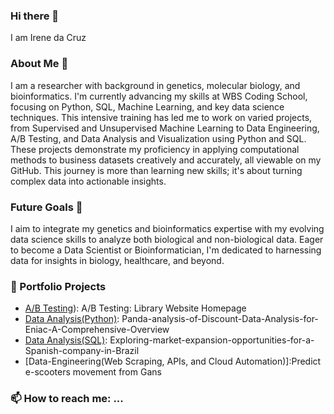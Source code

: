 ### Hi there 👋
I am Irene da Cruz

### About Me 🧬
I am a researcher with background in genetics, molecular biology, and bioinformatics. I'm currently advancing my skills at WBS Coding School, focusing on Python, SQL, Machine Learning, and key data science techniques. This intensive training has led me to work on varied projects, from Supervised and Unsupervised Machine Learning to Data Engineering, A/B Testing, and Data Analysis and Visualization using Python and SQL. These projects demonstrate my proficiency in applying computational methods to business datasets creatively and accurately, all viewable on my GitHub. This journey is more than learning new skills; it's about turning complex data into actionable insights.

### Future Goals 🎯
I aim to integrate my genetics and bioinformatics expertise with my evolving data science skills to analyze both biological and non-biological data. Eager to become a Data Scientist or Bioinformatician, I'm dedicated to harnessing data for insights in biology, healthcare, and beyond. 

### 📁 Portfolio Projects

- [A/B Testing](https://github.com/Iredcg/A-B-testing)): A/B Testing: Library Website Homepage
- [Data Analysis(Python)](https://github.com/Iredcg/Data-Analysis-with-Python): Panda-analysis-of-Discount-Data-Analysis-for-Eniac-A-Comprehensive-Overview
- [Data Analysis(SQL)](https://github.com/Iredcg/Data-Analysis-with-SQL-Tableu): Exploring-market-expansion-opportunities-for-a-Spanish-company-in-Brazil
- [Data-Engineering(Web Scraping, APIs, and Cloud Automation)]:Predict e-scooters movement from Gans
  
### 📫 How to reach me: ...

